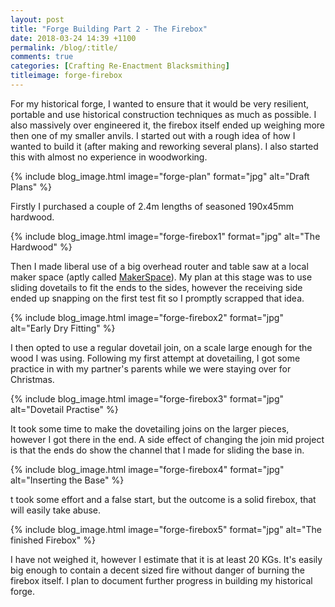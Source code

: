 ```yaml
---
layout: post
title: "Forge Building Part 2 - The Firebox"
date: 2018-03-24 14:39 +1100
permalink: /blog/:title/
comments: true
categories: [Crafting Re-Enactment Blacksmithing]
titleimage: forge-firebox
---
```


For my historical forge, I wanted to ensure that it would be very resilient, portable and use historical construction techniques as much as possible. I also massively over engineered it, the firebox itself ended up weighing more then one of my smaller anvils. I started out with a rough idea of how I wanted to build it (after making and reworking several plans). I also started this with almost no experience in woodworking.

{% include blog_image.html image="forge-plan" format="jpg" alt="Draft Plans" %}

Firstly I purchased a couple of 2.4m lengths of seasoned 190x45mm hardwood.

{% include blog_image.html image="forge-firebox1" format="jpg" alt="The Hardwood" %}

Then I made liberal use of a big overhead router and table saw at a local maker space (aptly called [MakerSpace][makerspace]). My plan at this stage was to use sliding dovetails to fit the ends to the sides, however the receiving side ended up snapping on the first test fit so I promptly scrapped that idea.

{% include blog_image.html image="forge-firebox2" format="jpg" alt="Early Dry Fitting" %}

I then opted to use a regular dovetail join, on a scale large enough for the wood I was using. Following my first attempt at dovetailing, I got some practice in with my partner's parents while we were staying over for Christmas.

{% include blog_image.html image="forge-firebox3" format="jpg" alt="Dovetail Practise" %}

It took some time to make the dovetailing joins on the larger pieces, however I got there in the end. A side effect of changing the join mid project is that the ends do show the channel that I made for sliding the base in.

{% include blog_image.html image="forge-firebox4" format="jpg" alt="Inserting the Base" %}

t took some effort and a false start, but the outcome is a solid firebox, that will easily take abuse.

{% include blog_image.html image="forge-firebox5" format="jpg" alt="The finished Firebox" %}

I have not weighed it, however I estimate that it is at least 20 KGs. It's easily big enough to contain a decent sized fire without danger of burning the firebox itself. I plan to document further progress in building my historical forge.

[makerspace]: http://makerspace.org.au/
